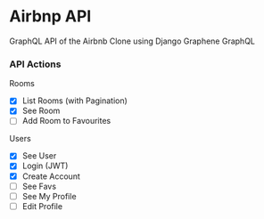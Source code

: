 # Airbnp API

GraphQL API of the Airbnb Clone using Django Graphene GraphQL

### API Actions

Rooms

- [x] List Rooms (with Pagination)
- [x] See Room
- [ ] Add Room to Favourites

Users

- [x] See User
- [x] Login (JWT)
- [x] Create Account
- [ ] See Favs
- [ ] See My Profile
- [ ] Edit Profile
